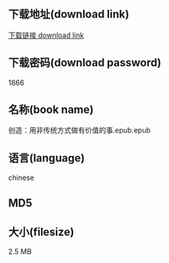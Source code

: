 ## 下载地址(download link)
[下载链接 download link](https://tutu365.netlify.app/?s=%E5%88%9B%E9%80%A0%EF%BC%9A%E7%94%A8%E9%9D%9E%E4%BC%A0%E7%BB%9F%E6%96%B9%E5%BC%8F%E5%81%9A%E6%9C%89%E4%BB%B7%E5%80%BC%E7%9A%84%E4%BA%8B.epub)

## 下载密码(download password)
1866

## 名称(book name)
创造：用非传统方式做有价值的事.epub.epub

## 语言(language)
chinese

## MD5


## 大小(filesize)
2.5 MB
